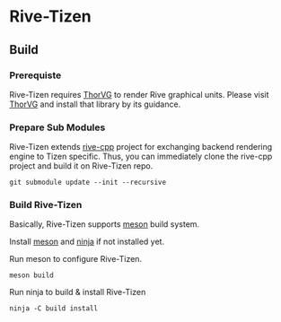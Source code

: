 # Rive-Tizen

## Build
### Prerequiste
Rive-Tizen requires [ThorVG](https://github.com/Samsung/thorvg) to render Rive graphical units.
Please visit [ThorVG](https://github.com/Samsung/thorvg) and install that library by its guidance.

### Prepare Sub Modules
Rive-Tizen extends [rive-cpp](https://github.com/rive-app/rive-cpp)  project for exchanging backend rendering engine to Tizen specific.
Thus, you can immediately clone the rive-cpp project and build it on Rive-Tizen repo.
```
git submodule update --init --recursive
```

### Build Rive-Tizen
Basically, Rive-Tizen supports [meson](https://mesonbuild.com/) build system.

Install [meson](http://mesonbuild.com/Getting-meson.html) and [ninja](https://ninja-build.org/) if not installed yet.

Run meson to configure Rive-Tizen.
```
meson build
```
Run ninja to build & install Rive-Tizen
```
ninja -C build install
```
